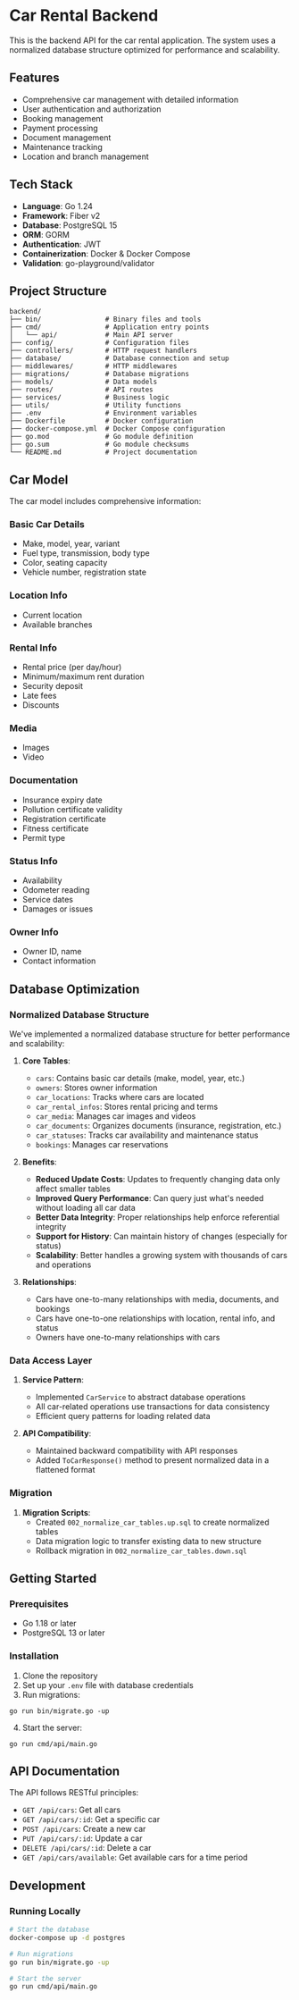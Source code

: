 # Car Rental Backend

This is the backend API for the car rental application. The system uses a normalized database structure optimized for performance and scalability.

## Features

- Comprehensive car management with detailed information
- User authentication and authorization
- Booking management
- Payment processing
- Document management
- Maintenance tracking
- Location and branch management

## Tech Stack

- **Language**: Go 1.24
- **Framework**: Fiber v2
- **Database**: PostgreSQL 15
- **ORM**: GORM
- **Authentication**: JWT
- **Containerization**: Docker & Docker Compose
- **Validation**: go-playground/validator

## Project Structure

```
backend/
├── bin/                # Binary files and tools
├── cmd/                # Application entry points
│   └── api/            # Main API server
├── config/             # Configuration files
├── controllers/        # HTTP request handlers
├── database/           # Database connection and setup
├── middlewares/        # HTTP middlewares
├── migrations/         # Database migrations
├── models/             # Data models
├── routes/             # API routes
├── services/           # Business logic
├── utils/              # Utility functions
├── .env                # Environment variables
├── Dockerfile          # Docker configuration
├── docker-compose.yml  # Docker Compose configuration
├── go.mod              # Go module definition
├── go.sum              # Go module checksums
└── README.md           # Project documentation
```

## Car Model

The car model includes comprehensive information:

### Basic Car Details
- Make, model, year, variant
- Fuel type, transmission, body type
- Color, seating capacity
- Vehicle number, registration state

### Location Info
- Current location
- Available branches

### Rental Info
- Rental price (per day/hour)
- Minimum/maximum rent duration
- Security deposit
- Late fees
- Discounts

### Media
- Images
- Video

### Documentation
- Insurance expiry date
- Pollution certificate validity
- Registration certificate
- Fitness certificate
- Permit type

### Status Info
- Availability
- Odometer reading
- Service dates
- Damages or issues

### Owner Info
- Owner ID, name
- Contact information

## Database Optimization

### Normalized Database Structure

We've implemented a normalized database structure for better performance and scalability:

1. **Core Tables**:
   - `cars`: Contains basic car details (make, model, year, etc.)
   - `owners`: Stores owner information
   - `car_locations`: Tracks where cars are located
   - `car_rental_infos`: Stores rental pricing and terms
   - `car_media`: Manages car images and videos
   - `car_documents`: Organizes documents (insurance, registration, etc.)
   - `car_statuses`: Tracks car availability and maintenance status
   - `bookings`: Manages car reservations

2. **Benefits**:
   - **Reduced Update Costs**: Updates to frequently changing data only affect smaller tables
   - **Improved Query Performance**: Can query just what's needed without loading all car data
   - **Better Data Integrity**: Proper relationships help enforce referential integrity
   - **Support for History**: Can maintain history of changes (especially for status)
   - **Scalability**: Better handles a growing system with thousands of cars and operations

3. **Relationships**:
   - Cars have one-to-many relationships with media, documents, and bookings
   - Cars have one-to-one relationships with location, rental info, and status
   - Owners have one-to-many relationships with cars

### Data Access Layer

1. **Service Pattern**:
   - Implemented `CarService` to abstract database operations
   - All car-related operations use transactions for data consistency
   - Efficient query patterns for loading related data

2. **API Compatibility**:
   - Maintained backward compatibility with API responses
   - Added `ToCarResponse()` method to present normalized data in a flattened format

### Migration

1. **Migration Scripts**:
   - Created `002_normalize_car_tables.up.sql` to create normalized tables
   - Data migration logic to transfer existing data to new structure
   - Rollback migration in `002_normalize_car_tables.down.sql`

## Getting Started

### Prerequisites

- Go 1.18 or later
- PostgreSQL 13 or later

### Installation

1. Clone the repository
2. Set up your `.env` file with database credentials
3. Run migrations:
```
go run bin/migrate.go -up
```
4. Start the server:
```
go run cmd/api/main.go
```

## API Documentation

The API follows RESTful principles:

- `GET /api/cars`: Get all cars
- `GET /api/cars/:id`: Get a specific car
- `POST /api/cars`: Create a new car
- `PUT /api/cars/:id`: Update a car
- `DELETE /api/cars/:id`: Delete a car
- `GET /api/cars/available`: Get available cars for a time period

## Development

### Running Locally

```bash
# Start the database
docker-compose up -d postgres

# Run migrations
go run bin/migrate.go -up

# Start the server
go run cmd/api/main.go
```
